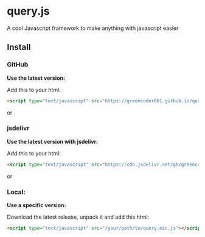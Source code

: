 # query.js
A cool Javascript framework to make anything with javascript easier

## Install

### GitHub
**Use the latest version:**

Add this to your html:
```html
<script type="text/javascript" src="https://greencoder001.github.io/queryjs/index.js"></script>
```

or
### jsdelivr
**Use the latest version with jsdelivr:**

Add this to your html:
```html
<script type="text/javascript" src="https://cdn.jsdelivr.net/gh/greencoder001/queryjs@latest/index.js"></script>
```

or
### Local:
**Use a specific version:**

Download the latest release, unpack it and add this html:
```html
<script type="text/javascript" src="/your/path/to/query.min.js"></script>
```
